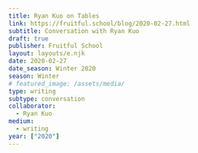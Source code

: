 ```yaml
---
title: Ryan Kuo on Tables
link: https://fruitful.school/blog/2020-02-27.html
subtitle: Conversation with Ryan Kuo
draft: true
publisher: Fruitful School
layout: layouts/e.njk
date: 2020-02-27
date_season: Winter 2020
season: Winter
# featured_image: /assets/media/
type: writing
subtype: conversation
collaborator:
  - Ryan Kuo
medium:
  - writing
year: ["2020"]
---
```

